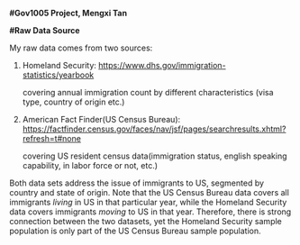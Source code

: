 **#Gov1005 Project, Mengxi Tan**

**#Raw Data Source**

My raw data comes from two sources: 

1. Homeland Security: 
https://www.dhs.gov/immigration-statistics/yearbook

    covering annual immigration count by different characteristics (visa type, country of origin etc.)

2. American Fact Finder(US Census Bureau): https://factfinder.census.gov/faces/nav/jsf/pages/searchresults.xhtml?refresh=t#none

    covering US resident census data(immigration status, english speaking capability, in labor force or not, etc.)
    
Both data sets address the issue of immigrants to US, segmented by country and state of origin. Note that the US Census Bureau data covers all immigrants *living* in US in that particular year, while the Homeland Security data covers immigrants *moving* to US in that year. Therefore, there is strong connection between the two datasets, yet the Homeland Security sample population is only part of the US Census Bureau sample population.


